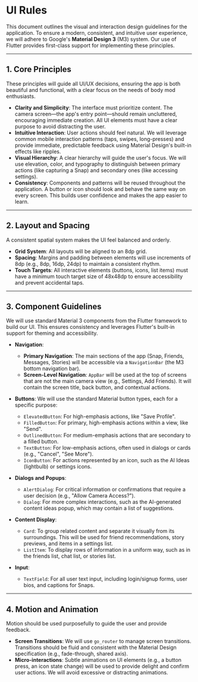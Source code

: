 # UI Rules

This document outlines the visual and interaction design guidelines for the application. To ensure a modern, consistent, and intuitive user experience, we will adhere to Google's **Material Design 3** (M3) system. Our use of Flutter provides first-class support for implementing these principles.

---

## 1. Core Principles

These principles will guide all UI/UX decisions, ensuring the app is both beautiful and functional, with a clear focus on the needs of body mod enthusiasts.

*   **Clarity and Simplicity**: The interface must prioritize content. The camera screen—the app's entry point—should remain uncluttered, encouraging immediate creation. All UI elements must have a clear purpose to avoid distracting the user.
*   **Intuitive Interaction**: User actions should feel natural. We will leverage common mobile interaction patterns (taps, swipes, long-presses) and provide immediate, predictable feedback using Material Design's built-in effects like ripples.
*   **Visual Hierarchy**: A clear hierarchy will guide the user's focus. We will use elevation, color, and typography to distinguish between primary actions (like capturing a Snap) and secondary ones (like accessing settings).
*   **Consistency**: Components and patterns will be reused throughout the application. A button or icon should look and behave the same way on every screen. This builds user confidence and makes the app easier to learn.

---

## 2. Layout and Spacing

A consistent spatial system makes the UI feel balanced and orderly.

*   **Grid System**: All layouts will be aligned to an 8dp grid.
*   **Spacing**: Margins and padding between elements will use increments of 8dp (e.g., 8dp, 16dp, 24dp) to maintain a consistent rhythm.
*   **Touch Targets**: All interactive elements (buttons, icons, list items) must have a minimum touch target size of 48x48dp to ensure accessibility and prevent accidental taps.

---

## 3. Component Guidelines

We will use standard Material 3 components from the Flutter framework to build our UI. This ensures consistency and leverages Flutter's built-in support for theming and accessibility.

*   **Navigation**:
    *   **Primary Navigation**: The main sections of the app (Snap, Friends, Messages, Stories) will be accessible via a `NavigationBar` (the M3 bottom navigation bar).
    *   **Screen-Level Navigation**: `AppBar` will be used at the top of screens that are not the main camera view (e.g., Settings, Add Friends). It will contain the screen title, back button, and contextual actions.

*   **Buttons**: We will use the standard Material button types, each for a specific purpose:
    *   `ElevatedButton`: For high-emphasis actions, like "Save Profile".
    *   `FilledButton`: For primary, high-emphasis actions within a view, like "Send".
    *   `OutlinedButton`: For medium-emphasis actions that are secondary to a filled button.
    *   `TextButton`: For low-emphasis actions, often used in dialogs or cards (e.g., "Cancel", "See More").
    *   `IconButton`: For actions represented by an icon, such as the AI Ideas (lightbulb) or settings icons.

*   **Dialogs and Popups**:
    *   `AlertDialog`: For critical information or confirmations that require a user decision (e.g., "Allow Camera Access?").
    *   `Dialog`: For more complex interactions, such as the AI-generated content ideas popup, which may contain a list of suggestions.

*   **Content Display**:
    *   `Card`: To group related content and separate it visually from its surroundings. This will be used for friend recommendations, story previews, and items in a settings list.
    *   `ListItem`: To display rows of information in a uniform way, such as in the friends list, chat list, or stories list.

*   **Input**:
    *   `TextField`: For all user text input, including login/signup forms, user bios, and captions for Snaps.

---

## 4. Motion and Animation

Motion should be used purposefully to guide the user and provide feedback.

*   **Screen Transitions**: We will use `go_router` to manage screen transitions. Transitions should be fluid and consistent with the Material Design specification (e.g., fade-through, shared axis).
*   **Micro-interactions**: Subtle animations on UI elements (e.g., a button press, an icon state change) will be used to provide delight and confirm user actions. We will avoid excessive or distracting animations. 